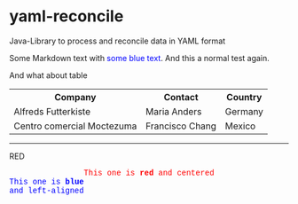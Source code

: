 # yaml-reconcile
Java-Library to process and reconcile data in YAML format

Some Markdown text with <span style="color:blue">some blue text</span>.
And this a normal test again.

And what about table
<table>
  <tr>
    <th>Company</th>
    <th>Contact</th>
    <th>Country</th>
  </tr>
  <tr>
    <td>Alfreds Futterkiste</td>
    <td>Maria Anders</td>
    <td>Germany</td>
  </tr>
  <tr>
    <td>Centro comercial Moctezuma</td>
    <td>Francisco Chang</td>
    <td>Mexico</td>
  </tr>
</table>

<hr/>

RED

<div style="font-family:courier; color:red; text-align :center">
    This one is <b>red</b> and centered
</div>

<div style="border:1px; border-color:black">
    <div style="font-family:courier; color:blue; width:30%;">
        This one is <b>blue</b> and left-aligned
    </div>
</div>
